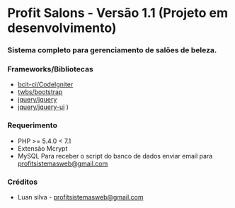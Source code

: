 # Profit Salons - Versão 1.1 (Projeto em desenvolvimento)

### Sistema completo para gerenciamento de salões de beleza.
    

### Frameworks/Bibliotecas
  * [bcit-ci/CodeIgniter](https://github.com/bcit-ci/CodeIgniter)
  * [twbs/bootstrap](https://github.com/twbs/bootstrap)
  * [jquery/jquery](https://github.com/jquery/jquery)
  * [jquery/jquery-ui](https://github.com/jquery/jquery-ui) )


### Requerimento
  * PHP >= 5.4.0 < 7.1
  * Extensão Mcrypt
  * MySQL
    Para receber o script do banco de dados enviar email para profitsistemasweb@gmail.com

### Créditos
  * Luan silva - profitsistemasweb@gmail.com
